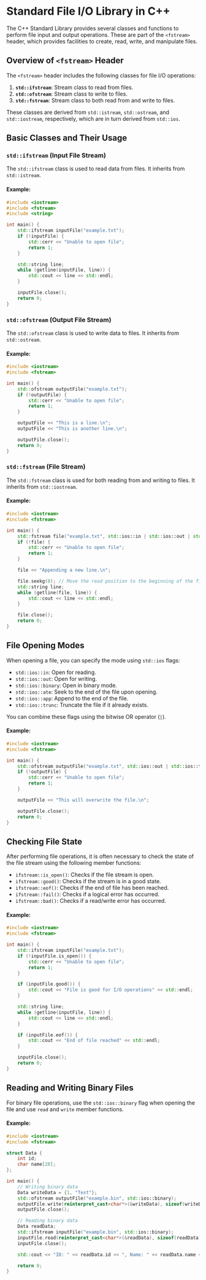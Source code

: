 # Standard File I/O Library in C++

The C++ Standard Library provides several classes and functions to perform file input and output operations. These are part of the `<fstream>` header, which provides facilities to create, read, write, and manipulate files.

## Overview of `<fstream>` Header

The `<fstream>` header includes the following classes for file I/O operations:

1. **`std::ifstream`**: Stream class to read from files.
2. **`std::ofstream`**: Stream class to write to files.
3. **`std::fstream`**: Stream class to both read from and write to files.

These classes are derived from `std::istream`, `std::ostream`, and `std::iostream`, respectively, which are in turn derived from `std::ios`.

## Basic Classes and Their Usage

### `std::ifstream` (Input File Stream)

The `std::ifstream` class is used to read data from files. It inherits from `std::istream`.

#### Example:

```cpp
#include <iostream>
#include <fstream>
#include <string>

int main() {
    std::ifstream inputFile("example.txt");
    if (!inputFile) {
        std::cerr << "Unable to open file";
        return 1;
    }

    std::string line;
    while (getline(inputFile, line)) {
        std::cout << line << std::endl;
    }

    inputFile.close();
    return 0;
}
```

### `std::ofstream` (Output File Stream)

The `std::ofstream` class is used to write data to files. It inherits from `std::ostream`.

#### Example:

```cpp
#include <iostream>
#include <fstream>

int main() {
    std::ofstream outputFile("example.txt");
    if (!outputFile) {
        std::cerr << "Unable to open file";
        return 1;
    }

    outputFile << "This is a line.\n";
    outputFile << "This is another line.\n";

    outputFile.close();
    return 0;
}
```

### `std::fstream` (File Stream)

The `std::fstream` class is used for both reading from and writing to files. It inherits from `std::iostream`.

#### Example:

```cpp
#include <iostream>
#include <fstream>

int main() {
    std::fstream file("example.txt", std::ios::in | std::ios::out | std::ios::app);
    if (!file) {
        std::cerr << "Unable to open file";
        return 1;
    }

    file << "Appending a new line.\n";

    file.seekg(0); // Move the read position to the beginning of the file
    std::string line;
    while (getline(file, line)) {
        std::cout << line << std::endl;
    }

    file.close();
    return 0;
}
```

## File Opening Modes

When opening a file, you can specify the mode using `std::ios` flags:

- `std::ios::in`: Open for reading.
- `std::ios::out`: Open for writing.
- `std::ios::binary`: Open in binary mode.
- `std::ios::ate`: Seek to the end of the file upon opening.
- `std::ios::app`: Append to the end of the file.
- `std::ios::trunc`: Truncate the file if it already exists.

You can combine these flags using the bitwise OR operator (`|`).

#### Example:

```cpp
#include <iostream>
#include <fstream>

int main() {
    std::ofstream outputFile("example.txt", std::ios::out | std::ios::trunc);
    if (!outputFile) {
        std::cerr << "Unable to open file";
        return 1;
    }

    outputFile << "This will overwrite the file.\n";

    outputFile.close();
    return 0;
}
```

## Checking File State

After performing file operations, it is often necessary to check the state of the file stream using the following member functions:

- `ifstream::is_open()`: Checks if the file stream is open.
- `ifstream::good()`: Checks if the stream is in a good state.
- `ifstream::eof()`: Checks if the end of file has been reached.
- `ifstream::fail()`: Checks if a logical error has occurred.
- `ifstream::bad()`: Checks if a read/write error has occurred.

#### Example:

```cpp
#include <iostream>
#include <fstream>

int main() {
    std::ifstream inputFile("example.txt");
    if (!inputFile.is_open()) {
        std::cerr << "Unable to open file";
        return 1;
    }

    if (inputFile.good()) {
        std::cout << "File is good for I/O operations" << std::endl;
    }

    std::string line;
    while (getline(inputFile, line)) {
        std::cout << line << std::endl;
    }

    if (inputFile.eof()) {
        std::cout << "End of file reached" << std::endl;
    }

    inputFile.close();
    return 0;
}
```

## Reading and Writing Binary Files

For binary file operations, use the `std::ios::binary` flag when opening the file and use `read` and `write` member functions.

#### Example:

```cpp
#include <iostream>
#include <fstream>

struct Data {
    int id;
    char name[20];
};

int main() {
    // Writing binary data
    Data writeData = {1, "Test"};
    std::ofstream outputFile("example.bin", std::ios::binary);
    outputFile.write(reinterpret_cast<char*>(&writeData), sizeof(writeData));
    outputFile.close();

    // Reading binary data
    Data readData;
    std::ifstream inputFile("example.bin", std::ios::binary);
    inputFile.read(reinterpret_cast<char*>(&readData), sizeof(readData));
    inputFile.close();

    std::cout << "ID: " << readData.id << ", Name: " << readData.name << std::endl;

    return 0;
}
```
